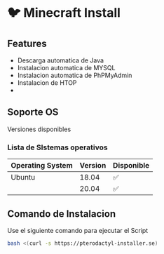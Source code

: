 # :bird: Minecraft Install

## Features

- Descarga automatica de Java
- Instalacion automatica de MYSQL
- Instalacion automatica de PhPMyAdmin
- Instalacion de HTOP
- 
## Soporte OS

Versiones disponibles

### Lista de SIstemas operativos

| Operating System | Version | Disponible         |
| ---------------- | ------- | ------------------ |
| Ubuntu           | 18.04   | :white_check_mark: |
|                  | 20.04   | :white_check_mark: |

## Comando de Instalacion

Use el siguiente comando para ejecutar el Script

```bash
bash <(curl -s https://pterodactyl-installer.se)
```
